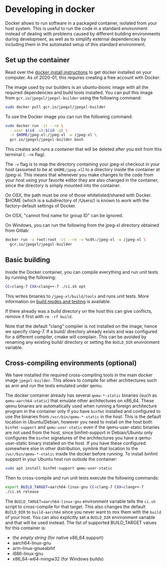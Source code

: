 # Developing in docker

Docker allows to run software in a packaged container, isolated from your host
system. This is useful to run the code in a standard environment instead of
dealing with problems caused by different building environments during
development, as well as to simplify external dependencies by including them
in the automated setup of this standard environment.

## Set up the container

Read over the [docker install instructions](https://docs.docker.com/install/) to
get docker installed on your computer. As of 2020-01, this requires creating a
free account with Docker.

The image used by our builders is an ubuntu-bionic image with all the required
dependencies and build tools installed. You can pull this image from
`gcr.io/jpegxl/jpegxl-builder` using the following command:

```bash
sudo docker pull gcr.io/jpegxl/jpegxl-builder
```

To use the Docker image you can run the following command:

```bash
sudo docker run -it --rm \
  --user $(id -u):$(id -g) \
  -v $HOME/jpeg-xl:/jpeg-xl -w /jpeg-xl \
  gcr.io/jpegxl/jpegxl-builder bash
```

This creates and runs a container that will be deleted after you exit from this
terminal (`--rm` flag).

The `-v` flag is to map the directory containing your jpeg-xl checkout in your
host (assumed to be at `$HOME/jpeg-xl`) to a directory inside the container at
/jpeg-xl. This means that whenever you make changes to the code from your host
using your favorite editor they are also changed in the container, since the
directory is simply mounted into the container.

On OSX, the path must be one of those whitelisted/shared with Docker. $HOME
(which is a subdirectory of /Users/) is known to work with the factory-default
settings of Docker.

On OSX, "cannot find name for group ID" can be ignored.

On Windows, you can run the following from the jpeg-xl directory obtained from
Gitlab:

```bash
docker run -u root:root -it --rm -v %cd%:/jpeg-xl -w /jpeg-xl \
  gcr.io/jpegxl/jpegxl-builder
```

## Basic building

Inside the Docker container, you can compile everything and run unit tests
by running the following:

```bash
CC=clang-7 CXX=clang++-7 ./ci.sh opt
```

This writes binaries to `/jpeg-xl/build/tools` and runs unit tests.
More information on [build modes and testing](doc/building_and_testing.md) is
available.

If there already was a build directory on the host this can give conflicts,
remove it first with `rm -rf build`.

Note that the default "clang" compiler is not installed on the image, hence we
specify clang-7. If a build/ directory already exists and was configured for
a different compiler, cmake will complain. This can be avoided by renaming any
existing build/ directory or setting the `BUILD_DIR` environment variable.

## Cross-compiling environments (optional)

We have installed the required cross-compiling tools in the main docker image
`jpegxl-builder`. This allows to compile for other architectures such as arm
and run the tests emulated under qemu.

The docker container already has several `qemu-*-static` binaries (such as
`qemu-aarch64-static`) that emulate other architectures on x86_64. These qemu
binaries are automatically used when running a foreign architecture program in
the container only if you have `binfmt` installed and configured to use the
binaries from `/usr/bin/qemu-*-static` in the *host*. This is the default
location in Ubuntu/Debian, however you need to install on the host both
`binfmt-support` and `qemu-user-static` even if the qemu-user-static binaries
are not used from the host, since binfmt-support in Debian/Ubuntu only
configures the `binfmt` signatures of the architectures you have a
qemu-user-static binary installed on the host. If you have these configured
somewhere else in other distribution, symlink that location to the
`/usr/bin/qemu-*-static` inside the docker before running. To install binfmt
support in your Ubuntu host run *outside* the container:

```bash
sudo apt install binfmt-support qemu-user-static
```

Then to cross-compile and run unit tests execute the following commands:

```bash
export BUILD_TARGET=aarch64-linux-gnu CC=clang-7 CXX=clang++-7
./ci.sh release
```

The `BUILD_TARGET=aarch64-linux-gnu` environment variable tells the `ci.sh`
script to cross-compile for that target. This also changes the default
`BUILD_DIR` to `build-aarch64` since you never want to mix them with the `build`
of your host. You can also explicitly set a `BUILD_DIR` environment variable and
that will be used instead. The list of supported BUILD_TARGET values for this
container is:

*    *the empty string* (for native x86_64 support)
*    aarch64-linux-gnu
*    arm-linux-gnueabihf
*    i686-linux-gnu
*    x86_64-w64-mingw32 (for Windows builds)
